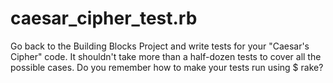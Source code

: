 # caesar_cipher_test.rb
Go back to the Building Blocks Project and write tests for your "Caesar's Cipher" code. It shouldn't take more than a half-dozen tests to cover all the possible cases. Do you remember how to make your tests run using $ rake?
